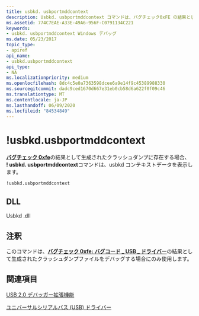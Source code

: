 ```yaml
---
title: usbkd. usbportmddcontext
description: Usbkd. usbportmddcontext コマンドは、バグチェック0xFE の結果として生成されたクラッシュダンプに存在する場合、USBKD コンテキストデータを表示します。
ms.assetid: 774C7EAE-A33E-49A6-956F-C0791134C221
keywords:
- usbkd. usbportmddcontext Windows デバッグ
ms.date: 05/23/2017
topic_type:
- apiref
api_name:
- usbkd.usbportmddcontext
api_type:
- NA
ms.localizationpriority: medium
ms.openlocfilehash: 8dc4c5e0a7363598dcee6a9e14f9c45389988330
ms.sourcegitcommit: dadc9ced1670d667e31eb0cb58d6a622f0f09c46
ms.translationtype: MT
ms.contentlocale: ja-JP
ms.lasthandoff: 06/09/2020
ms.locfileid: "84534849"
---
```

# <a name="usbkdusbportmddcontext"></a>!usbkd.usbportmddcontext


[**バグチェック 0xfe**](bug-check-0xfe--bugcode-usb-driver.md)の結果として生成されたクラッシュダンプに存在する場合、 **! usbkd. usbportmddcontext**コマンドは、usbkd コンテキストデータを表示します。

```dbgcmd
!usbkd.usbportmddcontext
```

## <a name="span-iddllspanspan-iddllspandll"></a><span id="DLL"></span><span id="dll"></span>DLL


Usbkd .dll

<a name="remarks"></a>注釈
-------

このコマンドは、[**バグチェック 0xfe: バグコード \_ USB \_ ドライバー**](bug-check-0xfe--bugcode-usb-driver.md)の結果として生成されたクラッシュダンプファイルをデバッグする場合にのみ使用します。

## <a name="span-idsee_alsospansee-also"></a><span id="see_also"></span>関連項目


[USB 2.0 デバッガー拡張機能](usb-2-0-extensions.md)

[ユニバーサルシリアルバス (USB) ドライバー](https://docs.microsoft.com/windows-hardware/drivers/usbcon/)

 

 






